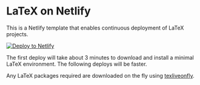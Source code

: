 # LaTeX on Netlify

This is a Netlify template that enables continuous deployment of LaTeX projects.

[![Deploy to Netlify](https://www.netlify.com/img/deploy/button.svg)](https://app.netlify.com/start/deploy?repository=https://github.com/frangio/netlify-latex)

The first deploy will take about 3 minutes to download and install a minimal LaTeX environment. The following deploys will be faster.

Any LaTeX packages required are downloaded on the fly using [texliveonfly](https://www.ctan.org/pkg/texliveonfly).
